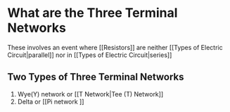 # What are the Three Terminal Networks
These involves an event where [[Resistors]] are neither [[Types of Electric Circuit|parallel]] nor in [[Types of Electric Circuit|series]]

## Two Types of Three Terminal Networks
1. Wye(Y) network or [[T Network|Tee (T) Network]]
2. Delta or [[Pi network ]]

